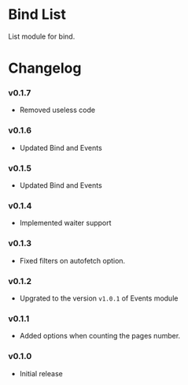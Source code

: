 Bind List
=========

List module for bind.

# Changelog

### v0.1.7
 - Removed useless code

### v0.1.6
 - Updated Bind and Events

### v0.1.5
 - Updated Bind and Events

### v0.1.4
 - Implemented waiter support

### v0.1.3

 - Fixed filters on autofetch option.

### v0.1.2

 - Upgrated to the version `v1.0.1` of Events module

### v0.1.1

 - Added options when counting the pages number.

### v0.1.0

 - Initial release
